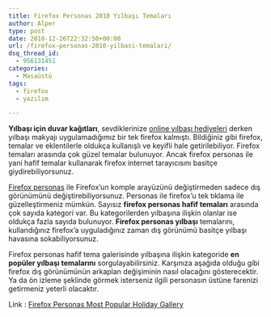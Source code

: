 ```yaml
---
title: Firefox Personas 2010 Yılbaşı Temaları
author: Alper
type: post
date: 2010-12-26T22:32:50+00:00
url: /firefox-personas-2010-yilbasi-temalari/
dsq_thread_id:
  - 956131451
categories:
  - Masaüstü
tags:
  - firefox
  - yazılım

---
```

**Yılbaşı için duvar kağıtları**, sevdiklerinize [online yılbaşı hediyeleri][1] derken yılbaşı makyajı uygulamadığımız bir tek firefox kalmıştı. Bildiğiniz gibi firefox, temalar ve eklentilerle oldukça kullanışlı ve keyifli hale getirilebiliyor. Firefox temaları arasında çok güzel temalar bulunuyor. Ancak firefox personas ile yani hafif temalar kullanarak firefox internet tarayıcısını basitçe giydirebiliyorsunuz.

<a href="https://www.getpersonas.com/en-US/" target="_blank">Firefox personas</a> ile Firefox&#8217;un komple arayüzünü değiştirmeden sadece dış görünümünü değiştirebiliyorsunuz. Personas ile firefox&#8217;u tek tıklama ile güzelleştirmeniz mümkün. Sayısız **firefox personas hafif temaları** arasında çok sayıda kategori var. Bu kategorilerden yılbaşına ilişkin olanlar ise oldukça fazla sayıda bulunuyor. **Firefox personas yılbaşı** temalarını, kullandığınız firefox&#8217;a uyguladığınız zaman dış görünümü basitçe yılbaşı havasına sokabiliyorsunuz.

Firefox personas hafif tema galerisinde yılbaşına ilişkin kategoride **en popüler yılbaşı temalarını** sorgulayabilirsiniz. Karşınıza aşağıda olduğu gibi firefox dış görünümünün arkaplan değişiminin nasıl olacağını gösterecektir. Ya da ön izleme şeklinde görmek isterseniz ilgili personasın üstüne farenizi getirmeniz yeterli olacaktır.

Link : <a href="https://www.getpersonas.com/en-US/gallery/Holiday/Popular" target="_blank">Firefox Personas Most Popular Holiday Gallery</a>

 [1]: https://www.murekkep.org/sevdiklerinize-mutlu-yillar-demenin-eglenceli-yolu-online-yilbasi-hediyesi-3834